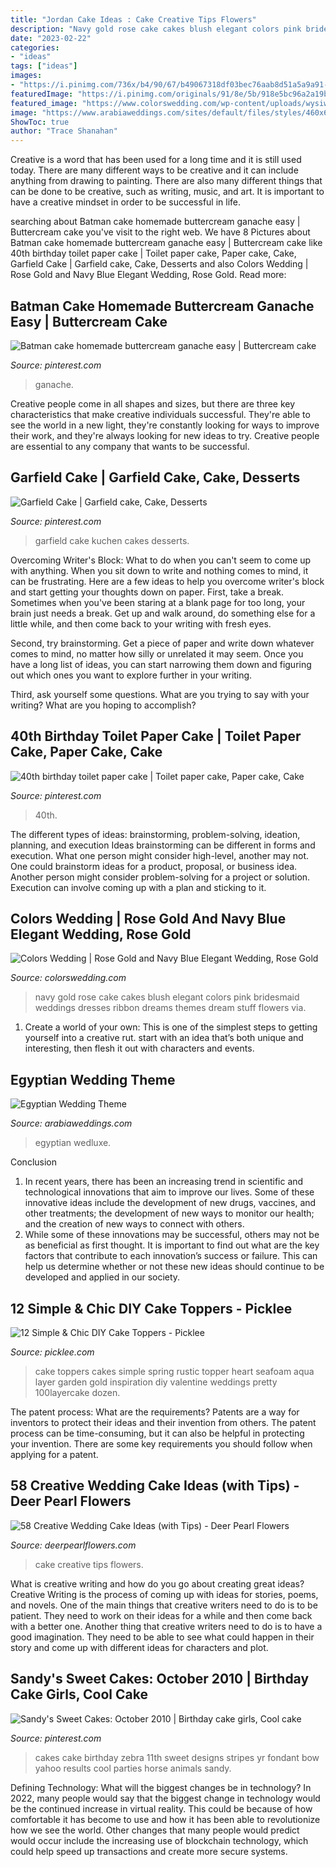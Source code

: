 ```yaml
---
title: "Jordan Cake Ideas : Cake Creative Tips Flowers"
description: "Navy gold rose cake cakes blush elegant colors pink bridesmaid weddings dresses ribbon dreams themes dream stuff flowers via"
date: "2023-02-22"
categories:
- "ideas"
tags: ["ideas"]
images:
- "https://i.pinimg.com/736x/b4/90/67/b49067318df03bec76aab8d51a5a9a91--garfield-cake.jpg"
featuredImage: "https://i.pinimg.com/originals/91/8e/5b/918e5bc96a2a19b6d3ed8611d9d26c24.jpg"
featured_image: "https://www.colorswedding.com/wp-content/uploads/wysiwyg/blog/wp/w182/w182_white_wedding_cake_with_navy_blue_ribbon_for_elegant_rose_gold_and_navy_blue_wedding.jpg"
image: "https://www.arabiaweddings.com/sites/default/files/styles/460x600/public/albums/2020/06/23/egyptian_wedding_theme_3.jpg?itok=T_SWRsj8"
ShowToc: true
author: "Trace Shanahan"
---
```



Creative is a word that has been used for a long time and it is still used today. There are many different ways to be creative and it can include anything from drawing to painting. There are also many different things that can be done to be creative, such as writing, music, and art. It is important to have a creative mindset in order to be successful in life.

	

		
searching about Batman cake homemade buttercream ganache easy | Buttercream cake you've visit to the right web. We have 8 Pictures about Batman cake homemade buttercream ganache easy | Buttercream cake like 40th birthday toilet paper cake | Toilet paper cake, Paper cake, Cake, Garfield Cake | Garfield cake, Cake, Desserts and also Colors Wedding | Rose Gold and Navy Blue Elegant Wedding, Rose Gold. Read more:
		
    
## Batman Cake Homemade Buttercream Ganache Easy | Buttercream Cake

<img loading=lazy src="https://i.pinimg.com/originals/02/a5/c3/02a5c39d0bfb42b3fcc128ac0750b104.jpg" onerror="this.onerror=null;this.src='https://tse4.mm.bing.net/th?id=OIP.K0eDJKB_U99qITeoSdWbmwHaJ4&amp;pid=15.1';" alt="Batman cake homemade buttercream ganache easy | Buttercream cake">

_Source: pinterest.com_

>ganache. 

	

Creative people come in all shapes and sizes, but there are three key characteristics that make creative individuals successful. They're able to see the world in a new light, they're constantly looking for ways to improve their work, and they're always looking for new ideas to try. Creative people are essential to any company that wants to be successful.

    
## Garfield Cake | Garfield Cake, Cake, Desserts

<img loading=lazy src="https://i.pinimg.com/736x/b4/90/67/b49067318df03bec76aab8d51a5a9a91--garfield-cake.jpg" onerror="this.onerror=null;this.src='https://tse1.mm.bing.net/th?id=OIP.12MGMkSEW-88KIenDDt3DgHaJ3&amp;pid=15.1';" alt="Garfield Cake | Garfield cake, Cake, Desserts">

_Source: pinterest.com_

>garfield cake kuchen cakes desserts. 

	

Overcoming Writer's Block: What to do when you can't seem to come up with anything.
When you sit down to write and nothing comes to mind, it can be frustrating. Here are a few ideas to help you overcome writer's block and start getting your thoughts down on paper.
First, take a break. Sometimes when you've been staring at a blank page for too long, your brain just needs a break. Get up and walk around, do something else for a little while, and then come back to your writing with fresh eyes.

Second, try brainstorming. Get a piece of paper and write down whatever comes to mind, no matter how silly or unrelated it may seem. Once you have a long list of ideas, you can start narrowing them down and figuring out which ones you want to explore further in your writing.

Third, ask yourself some questions. What are you trying to say with your writing? What are you hoping to accomplish?

    
## 40th Birthday Toilet Paper Cake | Toilet Paper Cake, Paper Cake, Cake

<img loading=lazy src="https://i.pinimg.com/originals/91/8e/5b/918e5bc96a2a19b6d3ed8611d9d26c24.jpg" onerror="this.onerror=null;this.src='https://tse4.mm.bing.net/th?id=OIP.KAas_zlo7Bo8HobBF35gbQHaMG&amp;pid=15.1';" alt="40th birthday toilet paper cake | Toilet paper cake, Paper cake, Cake">

_Source: pinterest.com_

>40th. 

	

The different types of ideas: brainstorming, problem-solving, ideation, planning, and execution
Ideas brainstorming can be different in forms and execution. What one person might consider high-level, another may not. One could brainstorm ideas for a product, proposal, or business idea. Another person might consider problem-solving for a project or solution. Execution can involve coming up with a plan and sticking to it.

    
## Colors Wedding | Rose Gold And Navy Blue Elegant Wedding, Rose Gold

<img loading=lazy src="https://www.colorswedding.com/wp-content/uploads/wysiwyg/blog/wp/w182/w182_white_wedding_cake_with_navy_blue_ribbon_for_elegant_rose_gold_and_navy_blue_wedding.jpg" onerror="this.onerror=null;this.src='https://tse2.mm.bing.net/th?id=OIP.e2YwKAAljdFHQUNgD0MOIgHaLH&amp;pid=15.1';" alt="Colors Wedding | Rose Gold and Navy Blue Elegant Wedding, Rose Gold">

_Source: colorswedding.com_

>navy gold rose cake cakes blush elegant colors pink bridesmaid weddings dresses ribbon dreams themes dream stuff flowers via. 

	

1. Create a world of your own: This is one of the simplest steps to getting yourself into a creative rut. start with an idea that’s both unique and interesting, then flesh it out with characters and events.

    
## Egyptian Wedding Theme

<img loading=lazy src="https://www.arabiaweddings.com/sites/default/files/styles/460x600/public/albums/2020/06/23/egyptian_wedding_theme_3.jpg?itok=T_SWRsj8" onerror="this.onerror=null;this.src='https://tse4.mm.bing.net/th?id=OIP.qHcV4_elNe40nisx8jZmMAAAAA&amp;pid=15.1';" alt="Egyptian Wedding Theme">

_Source: arabiaweddings.com_

>egyptian wedluxe. 

	

Conclusion
1. In recent years, there has been an increasing trend in scientific and technological innovations that aim to improve our lives. Some of these innovative ideas include the development of new drugs, vaccines, and other treatments; the development of new ways to monitor our health; and the creation of new ways to connect with others.
2. While some of these innovations may be successful, others may not be as beneficial as first thought. It is important to find out what are the key factors that contribute to each innovation’s success or failure. This can help us determine whether or not these new ideas should continue to be developed and applied in our society.

    
## 12 Simple &amp; Chic DIY Cake Toppers - Picklee

<img loading=lazy src="https://www.picklee.com/wp-content/uploads/2014/06/gold-heart-cake-toppers.jpg" onerror="this.onerror=null;this.src='https://tse4.mm.bing.net/th?id=OIP.XhutMqsrG4vXiw9gRv2bRQHaKf&amp;pid=15.1';" alt="12 Simple &amp; Chic DIY Cake Toppers - Picklee">

_Source: picklee.com_

>cake toppers cakes simple spring rustic topper heart seafoam aqua layer garden gold inspiration diy valentine weddings pretty 100layercake dozen. 

	

The patent process: What are the requirements?
Patents are a way for inventors to protect their ideas and their invention from others. The patent process can be time-consuming, but it can also be helpful in protecting your invention. There are some key requirements you should follow when applying for a patent.

    
## 58 Creative Wedding Cake Ideas (with Tips) - Deer Pearl Flowers

<img loading=lazy src="https://www.deerpearlflowers.com/wp-content/uploads/2015/03/Delicate-Simple-White-Vintage-Ruffled-Wedding-Cake.jpg" onerror="this.onerror=null;this.src='https://tse4.mm.bing.net/th?id=OIP.4LzZ7RZB-PYJ_r9XwG9TYgHaKZ&amp;pid=15.1';" alt="58 Creative Wedding Cake Ideas (with Tips) - Deer Pearl Flowers">

_Source: deerpearlflowers.com_

>cake creative tips flowers. 

	

What is creative writing and how do you go about creating great ideas?
Creative Writing is the process of coming up with ideas for stories, poems, and novels. One of the main things that creative writers need to do is to be patient. They need to work on their ideas for a while and then come back with a better one. Another thing that creative writers need to do is to have a good imagination. They need to be able to see what could happen in their story and come up with different ideas for characters and plot.

    
## Sandy&#039;s Sweet Cakes: October 2010 | Birthday Cake Girls, Cool Cake

<img loading=lazy src="https://i.pinimg.com/originals/a9/38/f2/a938f24036b0e81e39c3efc63c67f74e.jpg" onerror="this.onerror=null;this.src='https://tse4.mm.bing.net/th?id=OIP.yz-rUj83nIsj2c8wJozRoAHaJ4&amp;pid=15.1';" alt="Sandy&#039;s Sweet Cakes: October 2010 | Birthday cake girls, Cool cake">

_Source: pinterest.com_

>cakes cake birthday zebra 11th sweet designs stripes yr fondant bow yahoo results cool parties horse animals sandy. 

	

Defining Technology: What will the biggest changes be in technology?
In 2022, many people would say that the biggest change in technology would be the continued increase in virtual reality. This could be because of how comfortable it has become to use and how it has been able to revolutionize how we see the world. Other changes that many people would predict would occur include the increasing use of blockchain technology, which could help speed up transactions and create more secure systems.

